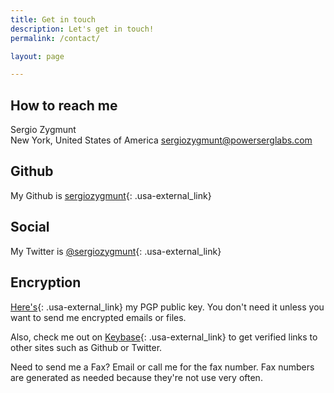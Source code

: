 ```yaml
---
title: Get in touch
description: Let's get in touch!
permalink: /contact/

layout: page

---
```


## How to reach me
Sergio Zygmunt<br>
New York, United States of America
[sergiozygmunt@powerserglabs.com](mailto:sergiozygmunt@powerserglabs.com)

## Github
My Github is [sergiozygmunt](https://s.psdsuc.com/twnay){: .usa-external_link}

## Social
My Twitter is [@sergiozygmunt](https://s.psdsuc.com/4/3gd){: .usa-external_link}

## Encryption
[Here's](https://s.psdsuc.com/48ilv){: .usa-external_link} my PGP public key. You don't need it unless you want to send me encrypted emails or files.

Also, check me out on [Keybase](https://s.psdsuc.com/zolja){: .usa-external_link} to get verified links to other sites such as Github or Twitter.

 

Need to send me a Fax? Email or call me for the fax number. Fax numbers are generated as needed because they're not use very often.